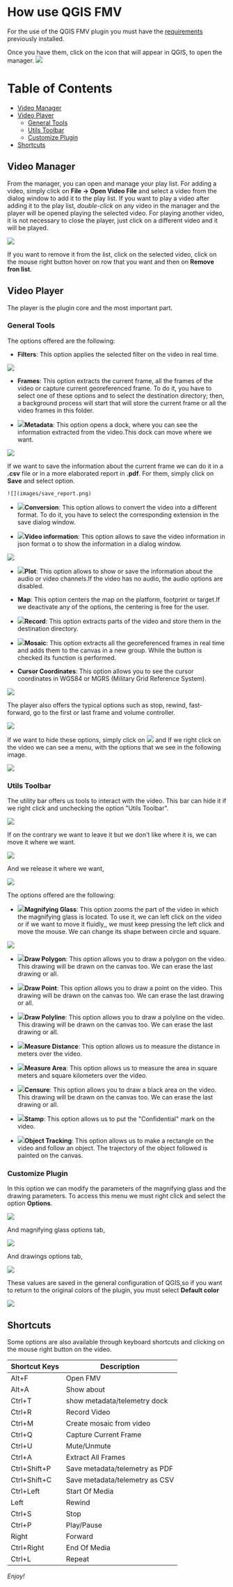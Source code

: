 
# How use QGIS FMV #

For the use of the QGIS FMV plugin you must have the [requirements](../index.md#dependencies) previously installed.

Once you have them, click on the icon that will appear in QGIS, to open the manager.  ![](code/images/icon.png)

# Table of Contents

- [Video Manager](#video-manager)
- [Video Player](#video-player)
	- [General Tools](#general-tools)
	- [Utils Toolbar](#utils-toolbar)
	- [Customize Plugin](#customize-plugin)
- [Shortcuts](#shortcuts)

##  Video Manager

From the manager, you can open and manage your play list.
For adding a video, simply click on **File -> Open Video File** and select a video from the dialog window to add it to the play list.
If you want to play a video after adding it to the play list, *double-click* on any video in the manager and the player will be opened playing the selected video. 
For playing another video, it is not necessary to close the player, just click on a different video and it will be played.

![](images/remove.png)

If you want to remove it from the list, click on the selected video, click on the mouse right button hover on row that you want and then on **Remove fron list**.

## Video Player

The player is the plugin core and the most important part. 

### General Tools

The options offered are the following:

- **Filters**: This option applies the selected filter on the video in real time.

![](images/filters.png)

- **Frames**: This option extracts the current frame, all the frames of the video or capture current georeferenced frame. To do it, you have to select one of these options and to select the destination directory; 
then, a background process will start that will store the current frame or all the video frames in this folder.

- ![](code/images/show-metadata.png)**Metadata**: This option opens a dock, where you can see the information extracted from the video.This dock can move where we want.

![](images/metadata_dock.png)

If we want to save the information about the current frame we can do it in a **.csv** file or in a more elaborated report in **.pdf**.
For them, simply click on **Save** and select option.

	![](images/save_report.png)

- ![](code/images/video-converter.png)**Conversion**: This option allows to convert the video into a different format. To do it, you have to select the corresponding extension in the save dialog window.

- ![](code/images/video-info.png)**Video information**: This option allows to save the video information in json format o to show the information in a dialog window.

![](images/video_info.png)

- ![](code/images/show-bitrate.png)**Plot**: This option allows to show or save the information about the audio or video channels.If the video has no audio, the audio options are disabled.

- **Map**: This option centers the map on the platform, footprint or target.If we deactivate any of the options, the centering is free for the user.

- ![](code/images/record.png)**Record**: This option extracts parts of the video and store them in the destination directory.

- ![](code/images/mosaic.png)**Mosaic**: This option extracts all the georeferenced frames in real time and adds them to the canvas in a new group. While the button is checked its function is performed.

- **Cursor Coordinates**: This option allows you to see the cursor coordinates in WGS84 or MGRS (Military Grid Reference System).

![](images/cursor_coordinates.png)

The player also offers the typical options such as stop, rewind, fast-forward, go to the first or last frame and volume controller.

![](images/player.png)

If we want to hide these options, simply click on ![](code/images/down.png) and If we right click on the video we can see a menu, with the options that we see in the following image.

![](images/contextMenu.png)


### Utils Toolbar

The utility bar offers us tools to interact with the video. This bar can hide it if we right click and unchecking the option "Utils Toolbar".

![](images/hide_draw_toolbar.png)

If on the contrary we want to leave it but we don't like where it is, we can move it where we want.

![](images/willmove_draw_toolbar.png)

And we release it where we want,

![](images/moved_draw_toolbar.png)

The options offered are the following:

- ![](code/images/magnifier-glass.png)**Magnifying Glass**: This option zooms the part of the video in which the magnifying glass is located. To use it, we can left click on the video or if we want to move it fluidly,, we must keep pressing the left click and move the mouse. We can change its shape between circle and square.

![](images/magnifier.png)

- ![](code/images/draw-polygon.png)**Draw Polygon**: This option allows you to draw a polygon on the video. This drawing will be drawn on the canvas too. We can erase the last drawing or all.

- ![](code/images/draw-point.png)**Draw Point**: This option allows you to draw a point on the video. This drawing will be drawn on the canvas too. We can erase the last drawing or all.

- ![](code/images/draw-polyline.png)**Draw Polyline**: This option allows you to draw a polyline on the video. This drawing will be drawn on the canvas too. We can erase the last drawing or all.

- ![](code/images/ruler.png)**Measure Distance**: This option allows us to measure the distance in meters over the video.

- ![](code/images/ruler_surface.png)**Measure Area**: This option allows us to measure the area in square meters and square kilometers over the video.

- ![](code/images/censure-pencil.png)**Censure**: This option allows you to draw a black area on the video. This drawing will be drawn on the canvas too. We can erase the last drawing or all.

- ![](code/images/rubber-stamp.png)**Stamp**: This option allows us to put the "Confidential" mark on the video.

- ![](code/images/object-tracking.png)**Object Tracking**: This option allows us to make a rectangle on the video and follow an object. The trajectory of the object followed is painted on the canvas.

### Customize Plugin

In this option we can modify the parameters of the magnifying glass and the drawing parameters.
To access this menu we must right click and select the option **Options**.

![](images/contextMenu.png)

And magnifying glass options tab,

![](images/customize_magnifier.png)

And drawings options tab,

![](images/customize_drawings.png)

These values are saved in the general configuration of QGIS,so if you want to return to the original colors of the plugin, you must select **Default color**

![](images/select_color2.png)


## Shortcuts

Some options are also available through keyboard shortcuts and clicking on the mouse right button on the video.

| Shortcut Keys | Description |
| ------ | ------ |
| Alt+F | Open FMV |
| Alt+A | Show about |
| Ctrl+T | show metadata/telemetry dock |
| Ctrl+R | Record Video |
| Ctrl+M | Create mosaic from video |
| Ctrl+Q | Capture Current Frame |
| Ctrl+U | Mute/Unmute |
| Ctrl+A | Extract All Frames |
| Ctrl+Shift+P | Save metadata/telemetry as PDF |
| Ctrl+Shift+C | Save metadata/telemetry as CSV |
| Ctrl+Left | Start Of Media |
| Left | Rewind |
| Ctrl+S | Stop |
| Ctrl+P | Play/Pause |
| Right | Forward |
| Ctrl+Right | End Of Media |
| Ctrl+L | Repeat |


*Enjoy!*

